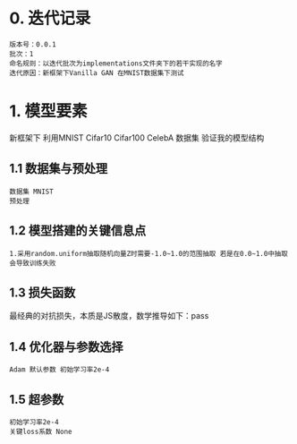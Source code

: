 # 0. 迭代记录
    版本号：0.0.1
    批次：1
    命名规则：以迭代批次为implementations文件夹下的若干实现的名字
    迭代原因：新框架下Vanilla GAN 在MNIST数据集下测试
# 1. 模型要素
新框架下 利用MNIST Cifar10 Cifar100 CelebA 数据集 验证我的模型结构
## 1.1 数据集与预处理
    数据集 MNIST
    预处理
## 1.2 模型搭建的关键信息点
    1.采用random.uniform抽取随机向量Z时需要-1.0~1.0的范围抽取 若是在0.0~1.0中抽取会导致训练失败
## 1.3 损失函数
最经典的对抗损失，本质是JS散度，数学推导如下：pass
## 1.4 优化器与参数选择
    Adam 默认参数 初始学习率2e-4
## 1.5 超参数
    初始学习率2e-4
    关键loss系数 None